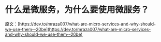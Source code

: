 # 什么是微服务，为什么要使用微服务？

原文：[https://dev.to/mraza007/what-are-micro-services-and-why-should-we-use-them--20be](https://dev.to/mraza007/what-are-micro-services-and-why-should-we-use-them--20be)